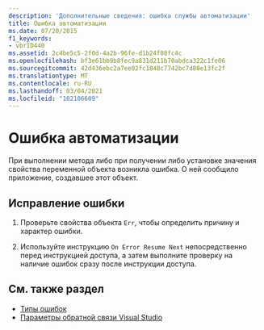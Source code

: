 ```yaml
---
description: 'Дополнительные сведения: ошибка службы автоматизации'
title: Ошибка автоматизации
ms.date: 07/20/2015
f1_keywords:
- vbrID440
ms.assetid: 2c4be5c5-2f0d-4a2b-96fe-d1b24f08fc4c
ms.openlocfilehash: bf3e61bb9b8fec9a831d211b70abdca322c1fe06
ms.sourcegitcommit: 42d436ebc2a7ee02fc1848c7742bc7d80e13fc2f
ms.translationtype: MT
ms.contentlocale: ru-RU
ms.lasthandoff: 03/04/2021
ms.locfileid: "102106609"
---
```

# <a name="automation-error"></a>Ошибка автоматизации

При выполнении метода либо при получении либо установке значения свойства переменной объекта возникла ошибка. О ней сообщило приложение, создавшее этот объект.  
  
## <a name="to-correct-this-error"></a>Исправление ошибки  
  
1. Проверьте свойства объекта `Err`, чтобы определить причину и характер ошибки.  
  
2. Используйте инструкцию `On Error Resume Next` непосредственно перед инструкцией доступа, а затем выполните проверку на наличие ошибок сразу после инструкции доступа.  
  
## <a name="see-also"></a>См. также раздел

- [Типы ошибок](../../programming-guide/language-features/error-types.md)
- [Параметры обратной связи Visual Studio](/visualstudio/ide/feedback-options)
